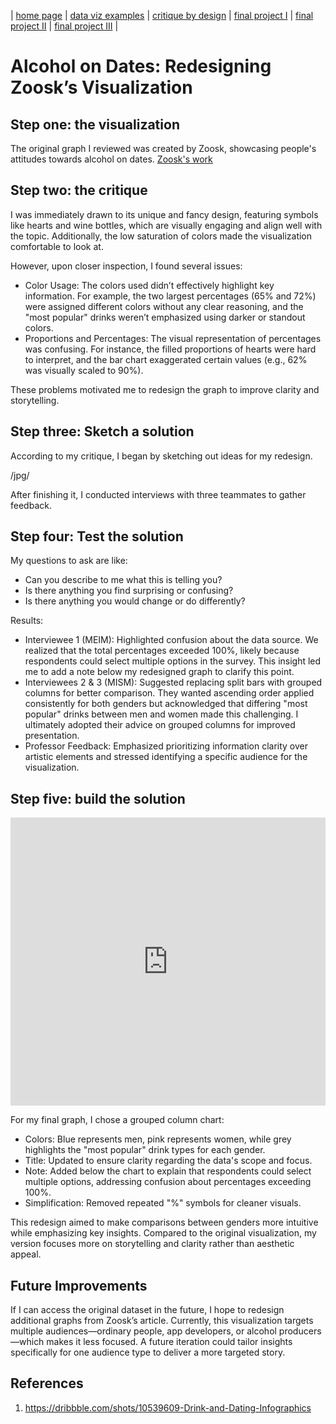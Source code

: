 | [home page](https://cmustudent.github.io/tswd-portfolio-templates/) | [data viz examples](dataviz-examples) | [critique by design](critique-by-design) | [final project I](final-project-part-one) | [final project II](final-project-part-two) | [final project III](final-project-part-three) |

# Alcohol on Dates: Redesigning Zoosk’s Visualization

## Step one: the visualization 
The original graph I reviewed was created by Zoosk, showcasing people's attitudes towards alcohol on dates. [Zoosk's work](https://www.behance.net/gallery/90626275/Drink-Dating-Infographics)

## Step two: the critique
I was immediately drawn to its unique and fancy design, featuring symbols like hearts and wine bottles, which are visually engaging and align well with the topic. Additionally, the low saturation of colors made the visualization comfortable to look at. 

However, upon closer inspection, I found several issues:
- Color Usage: The colors used didn’t effectively highlight key information. For example, the two largest percentages (65% and 72%) were assigned different colors without any clear reasoning, and the "most popular" drinks weren’t emphasized using darker or standout colors.
- Proportions and Percentages: The visual representation of percentages was confusing. For instance, the filled proportions of hearts were hard to interpret, and the bar chart exaggerated certain values (e.g., 62% was visually scaled to 90%).

These problems motivated me to redesign the graph to improve clarity and storytelling.


## Step three: Sketch a solution

According to my critique, I began by sketching out ideas for my redesign.

/jpg/

After finishing it, I conducted interviews with three teammates to gather feedback.

## Step four: Test the solution

My questions to ask are like: 
- Can you describe to me what this is telling you?
- Is there anything you find surprising or confusing?
- Is there anything you would change or do differently?

Results: 
- Interviewee 1 (MEIM): Highlighted confusion about the data source. We realized that the total percentages exceeded 100%, likely because respondents could select multiple options in the survey. This insight led me to add a note below my redesigned graph to clarify this point.
- Interviewees 2 & 3 (MISM): Suggested replacing split bars with grouped columns for better comparison. They wanted ascending order applied consistently for both genders but acknowledged that differing "most popular" drinks between men and women made this challenging. I ultimately adopted their advice on grouped columns for improved presentation.
- Professor Feedback: Emphasized prioritizing information clarity over artistic elements and stressed identifying a specific audience for the visualization.

## Step five: build the solution

<iframe title="                       The most popular drinks by gender (%)" aria-label="Grouped Columns" id="datawrapper-chart-dTxEp" src="https://datawrapper.dwcdn.net/dTxEp/1/" scrolling="no" frameborder="0" style="width: 0; min-width: 100% !important; border: none;" height="461" data-external="1"></iframe><script type="text/javascript">!function(){"use strict";window.addEventListener("message",(function(a){if(void 0!==a.data["datawrapper-height"]){var e=document.querySelectorAll("iframe");for(var t in a.data["datawrapper-height"])for(var r,i=0;r=e[i];i++)if(r.contentWindow===a.source){var d=a.data["datawrapper-height"][t]+"px";r.style.height=d}}}))}();
</script>

For my final graph, I chose a grouped column chart:
- Colors: Blue represents men, pink represents women, while grey highlights the "most popular" drink types for each gender.
- Title: Updated to ensure clarity regarding the data's scope and focus.
- Note: Added below the chart to explain that respondents could select multiple options, addressing confusion about percentages exceeding 100%.
- Simplification: Removed repeated "%" symbols for cleaner visuals.

This redesign aimed to make comparisons between genders more intuitive while emphasizing key insights. Compared to the original visualization, my version focuses more on storytelling and clarity rather than aesthetic appeal.


## Future Improvements
If I can access the original dataset in the future, I hope to redesign additional graphs from Zoosk’s article. Currently, this visualization targets multiple audiences—ordinary people, app developers, or alcohol producers—which makes it less focused. A future iteration could tailor insights specifically for one audience type to deliver a more targeted story.


## References
1. https://dribbble.com/shots/10539609-Drink-and-Dating-Infographics

